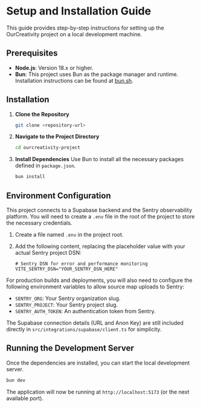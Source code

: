 
# Setup and Installation Guide

This guide provides step-by-step instructions for setting up the OurCreativity project on a local development machine.

## Prerequisites

-   **Node.js**: Version 18.x or higher.
-   **Bun**: This project uses Bun as the package manager and runtime. Installation instructions can be found at [bun.sh](https://bun.sh/).

## Installation

1.  **Clone the Repository**
    ```bash
    git clone <repository-url>
    ```

2.  **Navigate to the Project Directory**
    ```bash
    cd ourcreativity-project
    ```

3.  **Install Dependencies**
    Use Bun to install all the necessary packages defined in `package.json`.
    ```bash
    bun install
    ```

## Environment Configuration

This project connects to a Supabase backend and the Sentry observability platform. You will need to create a `.env` file in the root of the project to store the necessary credentials.

1.  Create a file named `.env` in the project root.
2.  Add the following content, replacing the placeholder value with your actual Sentry project DSN:

    ```env
    # Sentry DSN for error and performance monitoring
    VITE_SENTRY_DSN="YOUR_SENTRY_DSN_HERE"
    ```

For production builds and deployments, you will also need to configure the following environment variables to allow source map uploads to Sentry:

-   `SENTRY_ORG`: Your Sentry organization slug.
-   `SENTRY_PROJECT`: Your Sentry project slug.
-   `SENTRY_AUTH_TOKEN`: An authentication token from Sentry.

The Supabase connection details (URL and Anon Key) are still included directly in `src/integrations/supabase/client.ts` for simplicity.

## Running the Development Server

Once the dependencies are installed, you can start the local development server.

```bash
bun dev
```

The application will now be running at `http://localhost:5173` (or the next available port).
